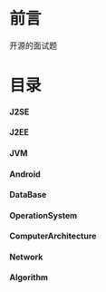 # 前言
开源的面试题
# 目录
<h4>J2SE</h4>
<h4>J2EE</h4>
<h4>JVM</h4>
<h4>Android</h4>
<h4>DataBase</h4>
<h4>OperationSystem</h4>
<h4>ComputerArchitecture</h4>
<h4>Network</h4>
<h4>Algorithm</h4>